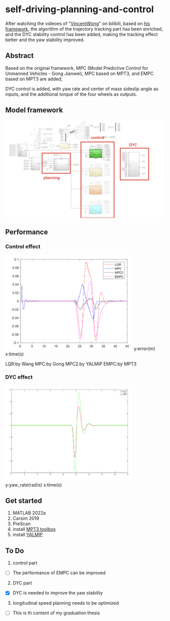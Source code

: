 # self-driving-planning-and-control
After watching the videoes of "[VincentWong](https://space.bilibili.com/287989852/?spm_id_from=333.999.0.0)" on bilibili, based on [his framework](https://github.com/VincentWong3?tab=repositories), the algorithm of the trajectory tracking part has been enriched, and the DYC stability control has been added, making the tracking effect better and the yaw stability improved.

## Abstract

Based on the original framework, MPC (Model Predictive Control for Unmanned Vehicles - Gong Jianwei), MPC based on MPT3, and EMPC based on MPT3 are added; 

DYC control is added, with yaw rate and center of mass sideslip angle as inputs, and the additional torque of the four wheels as outputs.

## Model framework

<img src="effect/Frame.jpg" width="600px" />

## Performance

### Control effect
<img src="effect/control_effect.PNG" width="400px" height="300px"/>
y:error(m)
x:time(s)

LQR:by Wang
MPC:by Gong
MPC2:by YALMIP
EMPC:by MPT3

### DYC effect
<img src="effect/DYC_effect.PNG" width="400px" height="300px"/>
y:yaw_rate(rad/s)
x:time(s)

## Get started

1. MATLAB 2022a
2. Carsim 2019
3. PreScan
4. install [MPT3 toolbox](https://www.mpt3.org)
5. install [YALMIP](https://yalmip.github.io)


## To Do

1. control part
- [ ] The performance of EMPC can be improved
2. DYC part
- [x] DYC is needed to improve the yaw stability
3. longitudinal speed planning needs to be optimized
- [ ] This is th content of my graduation thesis
